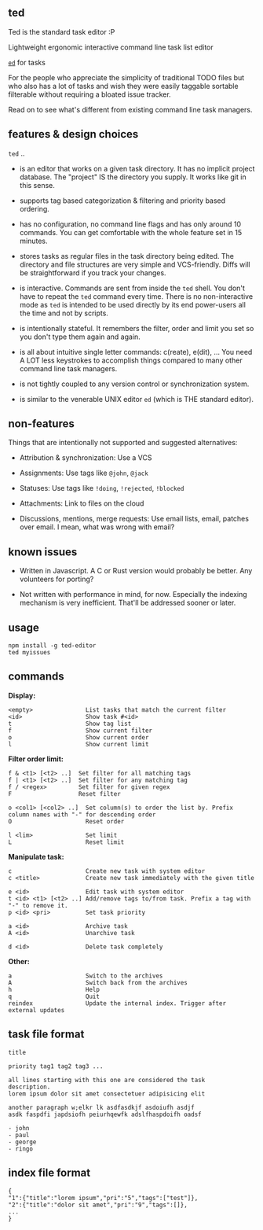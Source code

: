 ## ted

Ted is the standard task editor :P

Lightweight ergonomic interactive command line task list editor

[`ed`](http://wiki.c2.com/?EdIsTheStandardTextEditor) for tasks

For the people who appreciate the simplicity of traditional TODO
files but who also has a lot of tasks and wish they were easily
taggable sortable filterable without requiring a bloated issue
tracker.

Read on to see what's different from existing command line task
managers.


## features & design choices

`ted` ..

- is an editor that works on a given task directory. It has no
  implicit project database. The "project" IS the directory you
  supply. It works like git in this sense.

- supports tag based categorization & filtering and priority based
  ordering.

- has no configuration, no command line flags and has only around
  10 commands. You can get comfortable with the whole feature set
  in 15 minutes.

- stores tasks as regular files in the task directory being
  edited. The directory and file structures are very simple and
  VCS-friendly. Diffs will be straightforward if you track your
  changes.

- is interactive. Commands are sent from inside the `ted` shell.
  You don't have to repeat the `ted` command every time. There is
  no non-interactive mode as `ted` is intended to be used directly
  by its end power-users all the time and not by scripts.

- is intentionally stateful. It remembers the filter, order and
  limit you set so you don't type them again and again.

- is all about intuitive single letter commands: c(reate), e(dit),
  ... You need A LOT less keystrokes to accomplish things compared
  to many other command line task managers.

- is not tightly coupled to any version control or synchronization
  system.

- is similar to the venerable UNIX editor `ed` (which is THE
  standard editor).


## non-features

Things that are intentionally not supported and suggested
alternatives:

- Attribution & synchronization: Use a VCS

- Assignments: Use tags like `@john`, `@jack`

- Statuses: Use tags like `!doing`, `!rejected`, `!blocked`

- Attachments: Link to files on the cloud

- Discussions, mentions, merge requests: Use email lists, email,
  patches over email. I mean, what was wrong with email?


## known issues

- Written in Javascript. A C or Rust version would probably be
  better. Any volunteers for porting?

- Not written with performance in mind, for now. Especially the
  indexing mechanism is very inefficient. That'll be addressed
  sooner or later.


## usage

    npm install -g ted-editor
    ted myissues


## commands

**Display:**

    <empty>               List tasks that match the current filter
    <id>                  Show task #<id>
    t                     Show tag list
    f                     Show current filter
    o                     Show current order
    l                     Show current limit

**Filter order limit:**

    f & <t1> [<t2> ..]  Set filter for all matching tags
    f | <t1> [<t2> ..]  Set filter for any matching tag
    f / <regex>         Set filter for given regex
    F                   Reset filter

    o <col1> [<col2> ..]  Set column(s) to order the list by. Prefix column names with "-" for descending order
    O                     Reset order

    l <lim>               Set limit
    L                     Reset limit

**Manipulate task:**

    c                     Create new task with system editor
    c <title>             Create new task immediately with the given title

    e <id>                Edit task with system editor
    t <id> <t1> [<t2> ..] Add/remove tags to/from task. Prefix a tag with "-" to remove it.
    p <id> <pri>          Set task priority

    a <id>                Archive task
    A <id>                Unarchive task

    d <id>                Delete task completely

**Other:**

    a                     Switch to the archives
    A                     Switch back from the archives
    h                     Help
    q                     Quit
    reindex               Update the internal index. Trigger after external updates


## task file format

    title

    priority tag1 tag2 tag3 ...

    all lines starting with this one are considered the task
    description.
    lorem ipsum dolor sit amet consectetuer adipisicing elit

    another paragraph w;elkr lk asdfasdkjf asdoiufh asdjf
    asdk faspdfi japdsiofh peiurhqewfk adslfhaspdoifh oadsf

    - john
    - paul
    - george
    - ringo

## index file format

    {
    "1":{"title":"lorem ipsum","pri":"5","tags":["test"]},
    "2":{"title":"dolor sit amet","pri":"9","tags":[]},
    ...
    }
